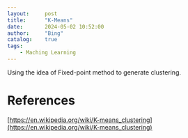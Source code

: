 ```yaml
---
layout:     post
title:      "K-Means"
date:       2024-05-02 10:52:00
author:     "Bing"
catalog:    true
tags:
    - Maching Learning
---
```


Using the idea of Fixed-point method to generate clustering.

# References
[https://en.wikipedia.org/wiki/K-means_clustering](https://en.wikipedia.org/wiki/K-means_clustering)